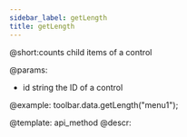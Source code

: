 ```yaml
---
sidebar_label: getLength
title: getLength
---          
```


@short:counts child items of a control

@params:
- id 		string		 the ID of a control




@example:
toolbar.data.getLength("menu1");

@template: api_method
@descr: